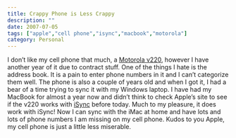 ```yaml
---
title: Crappy Phone is Less Crappy
description: ""
date: 2007-07-05
tags: ["apple","cell phone","isync","macbook","motorola"]
category: Personal
---
```



I don’t like my cell phone that much, a <a href="https://web.archive.org/web/20131211083615/http://www.motorola.com/motoinfo/product/details.jsp?globalObjectId=56" title="Motorola v220">Motorola v220</a>, however I have another year of it due to contract stuff.  One of the things I hate is the address book.  It is a pain to enter phone numbers in it and I can’t categorize them well.  The phone is also a couple of years old and when I got it, I had a bear of a time trying to sync it with my Windows laptop.  I have had my MacBook for almost a year now and didn’t think to check Apple’s site to see if the v220 works with <a href="https://web.archive.org/web/20131211083615/http://www.apple.com/macosx/features/isync/" title="iSync">iSync</a> before today.  Much to my pleasure, it does work with iSync!  Now I can sync with the iMac at home and have lots and lots of phone numbers I am missing on my cell phone.  Kudos to you Apple, my cell phone is just a little less miserable.
